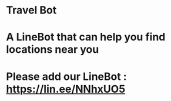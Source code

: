 # Travel Bot
# A LineBot that can help you find locations near you
# Please add our LineBot : https://lin.ee/NNhxUO5
